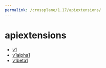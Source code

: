 ```yaml
---
permalink: /crossplane/1.17/apiextensions/
---
```


# apiextensions



* [v1](v1/index.md)
* [v1alpha1](v1alpha1/index.md)
* [v1beta1](v1beta1/index.md)